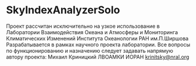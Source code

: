 SkyIndexAnalyzerSolo
====================

Проект рассчитан исключительно на узкое использование в
Лаборатории Взаимодействия Океана и Атмосферы и Мониторинга Климатических Изменений
Института Океанологии РАН им.П.Ширшова
Разрабатывается в рамках научного проекта лаборатории.
Все вопросы по функционированию и назначению следует задавать напрямую автору проекта:
Михаил Криницкий
ЛВОАМКИ ИОРАН
krinitsky@nral.org
